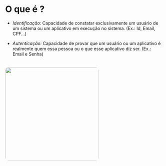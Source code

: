 # O que é ?

<div v-click>

- *Identificação:* Capacidade de constatar exclusivamente um usuário de um sistema ou um aplicativo em execução no sistema. (Ex.: Id, Email, CPF...)​
</div>
<div v-click>

- *Autenticação:* Capacidade de provar que um usuário ou um aplicativo é realmente quem essa pessoa ou o que esse aplicativo diz ser. (Ex.: Email e Senha)
</div>

<div v-click>
<Image src="gmail-login.png" style="margin:0 auto;border-radius:10px;width:300px;margin-top:20px" />
</div>